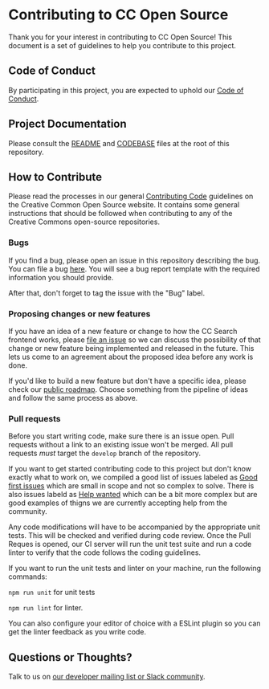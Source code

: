 # Contributing to CC Open Source

Thank you for your interest in contributing to CC Open Source! This document is a set of guidelines to help you contribute to this project.

## Code of Conduct

By participating in this project, you are expected to uphold our [Code of Conduct](https://opensource.creativecommons.org/community/code-of-conduct/).

## Project Documentation

Please consult the [README](./README.md) and [CODEBASE](./CODEBASE.md) files at the root of this repository.

## How to Contribute

Please read the processes in our general [Contributing Code](https://opensource.creativecommons.org/contributing-code/) guidelines on the Creative Common Open Source website. It contains some general instructions that should be followed when contributing to any of the Creative Commons open-source repositories.

### Bugs

If you find a bug, please open an issue in this repository describing the bug. You can file a bug [here](https://github.com/creativecommons/og-image-generator/issues/new?template=bug_report.md). You will see a bug report template with the required information you should provide.

After that, don't forget to tag the issue with the "Bug" label.

### Proposing changes or new features

If you have an idea of a new feature or change to how the CC Search frontend works, please [file an issue](https://github.com/creativecommons/og-image-generator/issues/new?template=feature_request.md) so we can discuss the possibility of that change or new feature being implemented and released in the future. This lets us come to an agreement about the proposed idea before any work is done.

If you'd like to build a new feature but don't have a specific idea, please check our [public roadmap](https://docs.google.com/document/d/19yH2V5K4nzWgEXaZhkzD1egzrRayyDdxlzxZOTCm_pc/). Choose something from the pipeline of ideas and follow the same process as above.

### Pull requests

Before you start writing code, make sure there is an issue open. Pull requests without a link to an existing issue won't be merged. All pull requests _must_ target the `develop` branch of the repository.

If you want to get started contributing code to this project but don't know exactly what to work on, we compiled a good list of issues labeled as [Good first issues](https://github.com/creativecommons/og-image-generator/labels/good%20first%20issue) which are small in scope and not so complex to solve. There is also issues labeld as [Help wanted](https://github.com/creativecommons/og-image-generator/labels/help%20wanted) which can be a bit more complex but are good examples of thigns we are currently accepting help from the community.

Any code modifications will have to be accompanied by the appropriate unit tests. This will be checked and verified during code review. Once the Pull Reques is opened, our CI server will run the unit test suite and run a code linter to verify that the code follows the coding guidelines.

If you want to run the unit tests and linter on your machine, run the following commands:

`npm run unit` for unit tests

`npm run lint` for linter.

You can also configure your editor of choice with a ESLint plugin so you can get the linter feedback as you write code.

## Questions or Thoughts?

Talk to us on [our developer mailing list or Slack community](https://opensource.creativecommons.org/community/).
